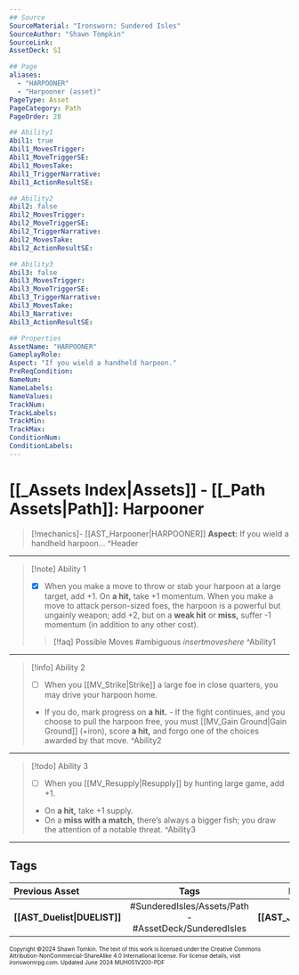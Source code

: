 ```yaml
---
## Source
SourceMaterial: "Ironsworn: Sundered Isles"
SourceAuthor: "Shawn Tompkin"
SourceLink: 
AssetDeck: SI

## Page
aliases:
  - "HARPOONER"
  - "Harpooner (asset)"
PageType: Asset
PageCategory: Path
PageOrder: 28

## Ability1
Abil1: true
Abil1_MovesTrigger: 
Abil1_MoveTriggerSE: 
Abil1_MovesTake: 
Abil1_TriggerNarrative: 
Abil1_ActionResultSE: 

## Ability2
Abil2: false
Abil2_MovesTrigger: 
Abil2_MoveTriggerSE: 
Abil2_TriggerNarrative: 
Abil2_MovesTake: 
Abil2_ActionResultSE: 

## Ability3
Abil3: false
Abil3_MovesTrigger: 
Abil3_MoveTriggerSE: 
Abil3_TriggerNarrative: 
Abil3_MovesTake: 
Abil3_Narrative: 
Abil3_ActionResultSE: 

## Properties
AssetName: "HARPOONER"
GameplayRole: 
Aspect: "If you wield a handheld harpoon."
PreReqCondition: 
NameNum: 
NameLabels: 
NameValues: 
TrackNum: 
TrackLabels: 
TrackMin: 
TrackMax: 
ConditionNum: 
ConditionLabels: 
---
```

# [[_Assets Index|Assets]] - [[_Path Assets|Path]]: Harpooner

> [!mechanics]- [[AST_Harpooner|HARPOONER]]
> **Aspect:** If you wield a handheld harpoon... ^Header
___
> [!note] Ability 1
> - [x] When you make a move to throw or stab your harpoon at a large target, add +1. On **a hit,** take +1 momentum.
> When you make a move to attack person-sized foes, the harpoon is a powerful but ungainly weapon; add +2, but on a **weak hit** or **miss,** suffer -1 momentum (in addition to any other cost).
> > [!faq] Possible Moves
> > #ambiguous _insertmoveshere_ ^Ability1
___
> [!info] Ability 2
> - [ ] When you [[MV_Strike|Strike]] a large foe in close quarters, you may drive your harpoon home.
> - If you do, mark progress on **a hit.**
> 		- If the fight continues, and you choose to pull the harpoon free, you must [[MV_Gain Ground|Gain Ground]] (+iron), score **a hit,** and forgo one of the choices awarded by that move. ^Ability2
___
> [!todo] Ability 3
> - [ ] When you [[MV_Resupply|Resupply]] by hunting large game, add +1.
> - On **a hit,** take +1 supply.
> - On a **miss with a match,** there’s always a bigger fish; you draw the attention of a notable threat. ^Ability3
___
## Tags

| Previous Asset | Tags | Next Asset |
| :--- | :---: | ---: |
| **[[AST_Duelist\|DUELIST]]** | #SunderedIsles/Assets/Path - #AssetDeck/SunderedIsles | **[[AST_Jinx\|JINX]]** |

<font size=-2>Copyright ©2024 Shawn Tomkin. The text of this work is licensed under the Creative Commons Attribution-NonCommercial-ShareAlike 4.0 International license. For license details, visit ironswornrpg.com. Updated June 2024 MUH051V200-PDF</font>